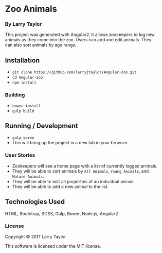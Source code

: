 # Zoo Animals
### By Larry Taylor

This project was generated with Angular2. It allows zookeepers to log new animals as they come into the zoo. Users can add and edit animals. They can also sort animals by age range.


## Installation

* `git clone https://github.com/larryjtaylor/Angular-zoo.git`
* `cd Angular-zoo`
* `npm install`

### Building

* `bower install`
* `gulp build`

## Running / Development

* `gulp serve`
* This will bring up the project in a new tab in your browser.

### User Stories

* Zookeepers will see a home page with a list of currently logged animals.
* They will be able to sort animals by `All Animals`, `Young Animals`, and `Mature Animals`.
* They will be able to edit all properties of an individual animal.
* They will be able to add a new animal to the list.

## Technologies Used

 HTML, Bootstrap, SCSS, Gulp, Bower, Node.js, Angular2

### License

Copyright &copy; 2017 Larry Taylor

This software is licensed under the MIT license.
